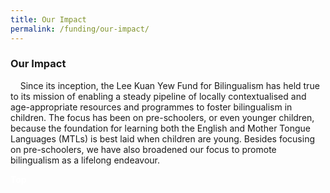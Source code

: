 ```yaml
---
title: Our Impact
permalink: /funding/our-impact/
---
```


###  Our Impact
<div><p>&nbsp;&nbsp;&nbsp;&nbsp;Since its inception, the Lee Kuan Yew Fund for Bilingualism has held true to its mission of enabling a steady pipeline of locally contextualised and age-appropriate resources and programmes to foster bilingualism in children.  The focus has been on pre-schoolers, or even younger children, because the foundation for learning both the English and Mother Tongue Languages (MTLs) is best laid when children are young.  Besides focusing on pre-schoolers, we have also broadened our focus to promote bilingualism as a lifelong endeavour. </p></div>

<div class="btntop"><a href="#top" style="text-decoration:none;"><span style="color:white"><b>Top</b></span></a></div>
